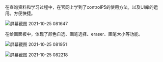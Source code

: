 在查询资料和学习过程中，在官网上学到了controlP5的使用方法，以及UI库的运用。方便快捷。

![屏幕截图 2021-10-25 081647](https://user-images.githubusercontent.com/90589652/138618544-4a142107-62d2-4c39-87bd-6e45d81ed3a0.jpg)

在绘画面板中，体现了颜色自选、画笔选择、eraser、画笔大小等功能。

![屏幕截图 2021-10-25 081951](https://user-images.githubusercontent.com/90589652/138618629-71a0e245-d880-4cdc-9dc8-cc1661d526fa.jpg)

![屏幕截图 2021-10-25 082218](https://user-images.githubusercontent.com/90589652/138618724-2f64ee30-e6bb-476d-9916-f9118c149ed4.jpg)
